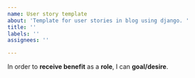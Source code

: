 ```yaml
---
name: User story template
about: 'Template for user stories in blog using django. '
title: ''
labels: ''
assignees: ''

---
```


In order to **receive benefit** as a **role**, I can **goal/desire**.
